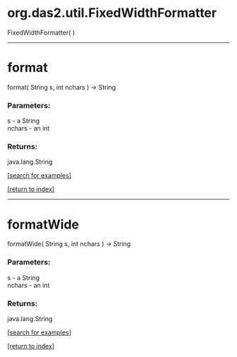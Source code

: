 # org.das2.util.FixedWidthFormatter
FixedWidthFormatter( )


***
<a name="format"></a>
# format
format( String s, int nchars ) &rarr; String



### Parameters:
s - a String
<br>nchars - an int

### Returns:
java.lang.String


<a href="https://github.com/autoplot/dev/search?q=format&unscoped_q=format">[search for examples]</a>

<a href="https://github.com/autoplot/documentation/blob/master/javadoc/index-all.md">[return to index]</a>

***
<a name="formatWide"></a>
# formatWide
formatWide( String s, int nchars ) &rarr; String



### Parameters:
s - a String
<br>nchars - an int

### Returns:
java.lang.String


<a href="https://github.com/autoplot/dev/search?q=formatWide&unscoped_q=formatWide">[search for examples]</a>

<a href="https://github.com/autoplot/documentation/blob/master/javadoc/index-all.md">[return to index]</a>

